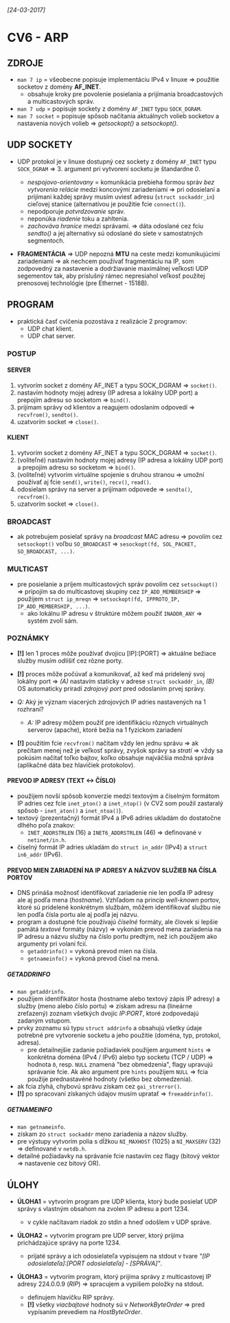 _[24-03-2017]_

# CV6 - ARP

## ZDROJE

- `man 7 ip` = všeobecne popisuje implementáciu IPv4 v linuxe => použitie socketov z domény __AF_INET__.
    + obsahuje kroky pre povolenie posielania a prijímania broadcastových a multicastových správ. 
- `man 7 udp` = popisuje sockety z domény `AF_INET` typu `SOCK_DGRAM`.
- `man 7 socket` = popisuje spôsob načítania aktuálnych volieb socketov a nastavenia nových volieb => _getsockopt()_ a _setsockopt()_.

## UDP SOCKETY

- UDP protokol je v linuxe dostupný cez sockety z domény `AF_INET` typu `SOCK_DGRAM` => 3. argument pri vytvorení socketu je štandardne _0_.
    + _nespojovo-orientovany_ = komunikácia prebieha formou správ _bez vytvorenia relácie_ medzi koncovými zariadeniami => pri odosielaní a prijímani každej správy musím uviesť adresu (`struct sockaddr_in`) cieľovej stanice (alternatívou je použitie fcie `connect()`).
    + nepodporuje _potvrdzovanie_ správ.
    + neponúka _riadenie_ toku a zahltenia.
    + _zachováva hranice_ medzi správami. => dáta odoslané cez fciu _sendto()_ a jej alternatívy sú odoslané do siete v samostatných segmentoch.    

- __FRAGMENTÁCIA__ => UDP nepozná __MTU__ na ceste medzi komunikujúcimi zariadeniami => ak nechcem používať fragmentáciu na IP, som zodpovedný za nastavenie a dodržiavanie maximálnej veľkosti UDP segementov tak, aby príslušný rámec nepresiahol veľkosť použitej prenosovej technológie (pre Ethernet - 1518B).

## PROGRAM

- praktická časť cvičenia pozostáva z realizácie 2 programov:
    + UDP chat klient.
    + UDP chat server.
    
### POSTUP

#### SERVER

1. vytvorím socket z domény AF_INET a typu SOCK_DGRAM => `socket()`.
2. nastavím hodnoty mojej adresy (IP adresa a lokálny UDP port) a prepojím adresu so socketom => `bind()`.
3. prijímam správy od klientov a reagujem odoslaním odpovedí => `recvfrom()`, `sendto()`.
4. uzatvorím socket => `close()`.

#### KLIENT

1. vytvorím socket z domény AF_INET a typu SOCK_DGRAM => `socket()`.
2. (voliteľné) nastavím hodnoty mojej adresy (IP adresa a lokálny UDP port) a prepojím adresu so socketom => `bind()`.
3. (voliteľné) vytvorím virtuálne spojenie s druhou stranou => umožní používať aj fcie `send()`, `write()`, `recv()`, `read()`.
4. odosielam správy na server a prijímam odpovede => `sendto()`, `recvfrom()`.
5. uzatvorím socket => `close()`. 

### BROADCAST

- ak potrebujem posielať správy na _broadcast_ MAC adresu => povolím cez `setsockopt()` voľbu `SO_BROADCAST` => `sesockopt(fd, SOL_PACKET, SO_BROADCAST, ...)`.  

### MULTICAST

- pre posielanie a príjem multicastových správ povolím cez `setsockopt()` => pripojím sa do multicastovej skupiny cez `IP_ADD_MEMBERSHIP` => použijem `struct ip_mreqn` => `setsockopt(fd, IPPROTO_IP, IP_ADD_MEMBERSHIP, ...)`.
    + ako lokálnu IP adresu v štruktúre môžem použiť `INADDR_ANY` => systém zvolí sám.

### POZNÁMKY

- __[!]__ len 1 proces môže používať dvojicu [IP]:[PORT] => aktuálne bežiace služby musím odlíšiť cez rôzne porty.
- __[!]__ proces môže počúvať a komunikovať, až keď má pridelený svoj lokálny port => _(A)_ nastavím staticky v adrese `struct sockaddr_in`, _(B)_ OS automaticky priradí _zdrojový port_ pred odoslaním prvej správy.

- _Q:_ Aký je význam viacerých zdrojových IP adries nastavených na 1 rozhraní? 
    + _A:_ IP adresy môžem použiť pre identifikáciu rôznych virtuálnych serverov (apache), ktoré bežia na 1 fyzickom zariadení 

- __[!]__ použitím fcie `recvfrom()` načítam vždy len jednu správu => ak prečítam menej než je veľkosť správy, zvyšok správy sa _stratí_ => vždy sa pokúsim načítať toľko bajtov, koľko obsahuje najväčšia možná správa (aplikačné dáta bez hlavičiek protokolov). 

#### PREVOD IP ADRESY (TEXT <-> ČÍSLO) 

- použijem novší spôsob konverzie medzi textovým a číselným formátom IP adries cez fcie `inet_pton()` a `inet_ntop()` (v CV2 som použil zastaralý spôsob - `inet_aton()` a `inet_ntoa()`).
- textový (prezentačný) formát IPv4 a IPv6 adries ukladám do dostatočne dlhého poľa znakov:
    + `INET_ADDRSTRLEN` (16) a `INET6_ADDRSTRLEN` (46) => definované v `netinet/in.h`.
- číselný formát IP adries ukladám do `struct in_addr` (IPv4) a `struct in6_addr` (IPv6).

#### PREVOD MIEN ZARIADENÍ NA IP ADRESY A NÁZVOV SLUŽIEB NA ČÍSLA PORTOV

- DNS prináša možnosť identifikovať zariadenie nie len podľa IP adresy ale aj podľa mena (_hostname_). Vzhľadom na princíp _well-known_ portov, ktoré sú pridelené konkrétnym službám, môžem identifikovať službu nie len podľa čísla portu ale aj podľa jej názvu.
- program a dostupné fcie používajú _číselné_ formáty, ale človek si lepšie pamätá _textové_ formáty (názvy) => vykonám prevod mena zariadenia na IP adresu a názvu služby na číslo portu predtým, než ich použijem ako argumenty pri volaní fcií.
    + `getaddrinfo()` = vykoná prevod mien na čísla.
    + `getnameinfo()` = vykoná prevod čísel na mená.

##### GETADDRINFO

- `man getaddrinfo`.
- použijem identifikátor hosta (hostname alebo textový zápis IP adresy) a služby (meno alebo číslo portu) => získam adresu na (lineárne zreťazený) zoznam všetkých dvojíc _IP:PORT_, ktoré zodpovedajú zadaným vstupom.
- prvky zoznamu sú typu `struct addrinfo` a obsahujú všetky údaje potrebné pre vytvorenie socketu a jeho použitie (doména, typ, protokol, adresa).
    + pre detailnejšie zadanie požiadaviek použijem argument `hints` => konkrétna doména (IPv4 / IPv6) alebo typ socketu (TCP / UDP) => hodnota `0`, resp. `NULL` znamená "bez obmedzenia", flagy upravujú správanie fcie. Ak ako argument pre `hints` použijem `NULL` => fcia použije prednastavéné hodnoty (všetko bez obmedzenia).
- ak fcia zlyhá, chybovú správu získam cez `gai_strerror()`.
- __[!]__ po spracovaní získaných údajov musím upratať => `freeaddrinfo()`.

##### GETNAMEINFO

- `man getnameinfo`.
- získam zo `struct sockaddr` meno zariadenia a názov služby.
- pre výstupy vytvorím polia s dĺžkou `NI_MAXHOST` (1025) a `NI_MAXSERV` (32) => definované v `netdb.h`. 
- detailné požiadavky na správanie fcie nastavím cez flagy (bitový vektor => nastavenie cez bitový OR).

## ÚLOHY 

- __ÚLOHA1__ = vytvorím program pre UDP klienta, ktorý bude posielať UDP správy s vlastným obsahom na zvolen IP adresu a port 1234.    
    + v cykle načítavam riadok zo stdin a hneď odošlem v UDP správe.  

- __ÚLOHA2__ = vytvorím program pre UDP server, ktorý prijíma prichádzajúce správy na porte 1234.
    + prijaté správy a ich odosielateľa vypisujem na stdout v tvare _"[IP odosielateľa]:[PORT odosielateľa] - [SPRÁVA]"_.    

- __ÚLOHA3__ = vytvorím program, ktorý prijíma správy z multicastovej IP adresy 224.0.0.9 (_RIP_) => spracujem a vypíšem položky na stdout.  
    + definujem hlavičku RIP správy.
    + __[!]__ všetky _viacbajtové_ hodnoty sú v _NetworkByteOrder_ => pred vypísaním prevediem na _HostByteOrder_.
